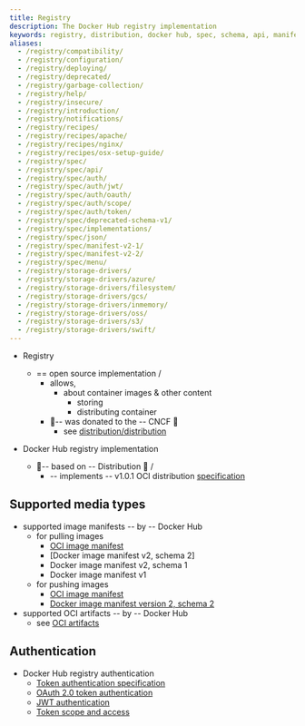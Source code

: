```yaml
---
title: Registry
description: The Docker Hub registry implementation 
keywords: registry, distribution, docker hub, spec, schema, api, manifest, auth
aliases:
  - /registry/compatibility/
  - /registry/configuration/
  - /registry/deploying/
  - /registry/deprecated/
  - /registry/garbage-collection/
  - /registry/help/
  - /registry/insecure/
  - /registry/introduction/
  - /registry/notifications/
  - /registry/recipes/
  - /registry/recipes/apache/
  - /registry/recipes/nginx/
  - /registry/recipes/osx-setup-guide/
  - /registry/spec/
  - /registry/spec/api/
  - /registry/spec/auth/
  - /registry/spec/auth/jwt/
  - /registry/spec/auth/oauth/
  - /registry/spec/auth/scope/
  - /registry/spec/auth/token/
  - /registry/spec/deprecated-schema-v1/
  - /registry/spec/implementations/
  - /registry/spec/json/
  - /registry/spec/manifest-v2-1/
  - /registry/spec/manifest-v2-2/
  - /registry/spec/menu/
  - /registry/storage-drivers/
  - /registry/storage-drivers/azure/
  - /registry/storage-drivers/filesystem/
  - /registry/storage-drivers/gcs/
  - /registry/storage-drivers/inmemory/
  - /registry/storage-drivers/oss/
  - /registry/storage-drivers/s3/
  - /registry/storage-drivers/swift/
---
```


* Registry
  * == open source implementation /
    * allows,
      * about container images & other content
        * storing
        * distributing container
    * 👀-- was donated to the -- CNCF 👀
      * see [distribution/distribution] 

* Docker Hub registry implementation
  * 👀-- based on -- Distribution 👀 /
    * -- implements -- v1.0.1 OCI distribution [specification]

## Supported media types

* supported image manifests -- by -- Docker Hub
  * for pulling images
    - [OCI image manifest]
    - [Docker image manifest v2, schema 2]
    - Docker image manifest v2, schema 1
    - Docker image manifest v1
  * for pushing images
    - [OCI image manifest]
    - [Docker image manifest version 2, schema 2]
* supported OCI artifacts -- by -- Docker Hub
  * see [OCI artifacts]

## Authentication

* Docker Hub registry authentication
  - [Token authentication specification][token]
  - [OAuth 2.0 token authentication][oauth2]
  - [JWT authentication][jwt]
  - [Token scope and access][scope]

<!-- links -->

[distribution/distribution]: https://distribution.github.io/distribution/
[specification]: https://github.com/opencontainers/distribution-spec/blob/v1.0.1/spec.md
[OCI image manifest]: https://github.com/opencontainers/image-spec/blob/main/manifest.md
[Docker image manifest version 2, schema 2]: https://distribution.github.io/distribution/spec/manifest-v2-2/
[OCI artifacts]: /docker-hub/oci-artifacts/
[oauth2]: https://distribution.github.io/distribution/spec/auth/oauth/
[jwt]: https://distribution.github.io/distribution/spec/auth/jwt/
[token]: https://distribution.github.io/distribution/spec/auth/token/
[scope]: https://distribution.github.io/distribution/spec/auth/scope/
